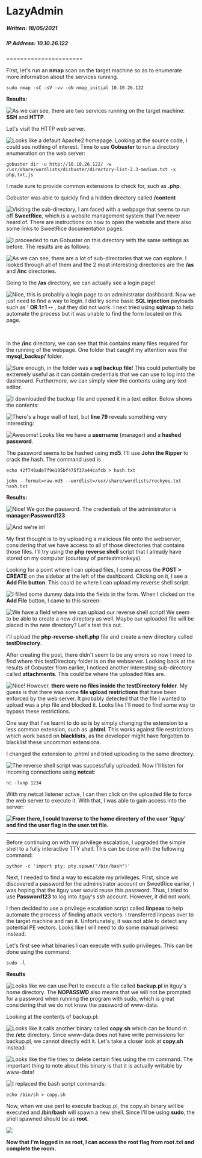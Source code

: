 # LazyAdmin

##### Written: 18/05/2021

##### IP Address: 10.10.26.122

======================

First, let's run an **nmap** scan on the target machine so as to enumerate more information about the services running.

```
sudo nmap -sC -sV -vv -oN nmap_initial 10.10.26.122
```

 **Results:**

<img style="float: left;" src="screenshots/screenshot1.png">

As we can see, there are two services running on the target machine: **SSH** and **HTTP**.

Let's visit the HTTP web server.

<img style="float: left;" src="screenshots/screenshot2.png">

Looks like a default Apache2 homepage. Looking at the source code, I could see nothing of interest. Time to use **Gobuster** to run a directory enumeration on the web server:

```
gobuster dir -u http://10.10.26.122/ -w /usr/share/wordlists/dirbuster/directory-list-2.3-medium.txt -x php,txt,js
```

I made sure to provide common extensions to check for, such as **.php**.

Gobuster was able to quickly find a hidden directory called **/content**

<img style="float: left;" src="screenshots/screenshot3.png">

Visiting the sub-directory, I am faced with a webpage that seems to run off **SweetRice**, which is a website management system that I've never heard of. There are instructions on how to open the website and there also some links to SweetRice documentation pages.

<img style="float: left;" src="screenshots/screenshot4.png">

I proceeded to run Gobuster on this directory with the same settings as before. The results are as follows:

<img style="float: left;" src="screenshots/screenshot5.png">

As we can see, there are a lot of sub-directories that we can explore. I looked through all of them and the 2 most interesting directories are the **/as** and **/inc** directories.

Going to the **/as** directory, we can actually see a login page!

<img style="float: left;" src="screenshots/screenshot6.png">

Nice, this is probably a login page to an administrator dashboard. Now we just need to find a way to login. I did try some basic **SQL injection** payloads such as **' OR 1=1 --** , but they did not work. I next tried using **sqlmap** to help automate the process but it was unable to find the form located on this page. 

<br>

In the **/inc** directory, we can see that this contains many files required for the running of the webpage. One folder that caught my attention was the **mysql_backup/** folder.

<img style="float: left;" src="screenshots/screenshot7.png">

Sure enough, in the folder was a **sql backup file**! This could potentially be extremely useful as it can contain credentials that we can use to log into the dashboard. Furthermore, we can simply view the contents using any text editor.

<img style="float: left;" src="screenshots/screenshot8.png">

I downloaded the backup file and opened it in a text editor. Below shows the contents:

<img style="float: left;" src="screenshots/screenshot9.png">

There's a huge wall of text, but **line 79** reveals something very interesting:

<img style="float: left;" src="screenshots/screenshot10.png">

Awesome! Looks like we have a **username** (manager) and a **hashed password**.

The password seems to be hashed using **md5**. I'll use **John the Ripper** to crack the hash. The command used is

```
echo 42f749ade7f9e195bf475f37a44cafcb > hash.txt

john --format=raw-md5 --wordlist=/usr/share/wordlists/rockyou.txt hash.txt
```

**Results:**

<img style="float: left;" src="screenshots/screenshot11.png">

Nice! We got the password. The credentials of the administrator is **manager:Password123**

<img style="float: left;" src="screenshots/screenshot12.png">

And we're in! 

My first thought is to try uploading a malicious file onto the webserver, considering that we have access to all of those directories that contains those files. I'll try using the **php reverse shell** script that I already have stored on my computer (courtesy of pentestmonkeys).

Looking for a point where I can upload files, I come across the **POST > CREATE** on the sidebar at the left of the dashboard. Clicking on it, I see a **Add File button**. This could be where I can upload my reverse shell script.

<img style="float: left;" src="screenshots/screenshot13.png">

I filled some dummy data into the fields in the form. When I clicked on the **Add File** button, I came to this screen:

<img style="float: left;" src="screenshots/screenshot14.png">

We have a field where we can upload our reverse shell script! We seem to be able to create a new directory as well. Maybe our uploaded file will be placed in the new directory? Let's test this out.

I'll upload the **php-reverse-shell.php** file and create a new directory called **testDirectory**.

After creating the post, there didn't seem to be any errors so now I need to find where this testDirectory folder is on the webserver. Looking back at the results of Gobuster from earlier, I noticed another interesting sub-directory called **attachments**. This could be where the uploaded files are.

<img style="float: left;" src="screenshots/screenshot15.png">

Nice! However, **there were no files inside the testDirectory folder**. My guess is that there was some **file upload restrictions** that have been enforced by the web server. It probably detected that the file I wanted to upload was a php file and blocked it. Looks like I'll need to find some way to bypass these restrictions.

One way that I've learnt to do so is by simply changing the extension to a less common extension, such as **.phtml**. This works against file restrictions which work based on **blacklists**, as the developer might have forgotten to blacklist these uncommon extensions.

I changed the extension to .phtml and tried uploading to the same directory.

<img style="float: left;" src="screenshots/screenshot16.png">

The reverse shell script was successfully uploaded. Now I'll listen for incoming connections using **netcat**:

```
nc -lvnp 1234
```

With my netcat listener active, I can then click on the uploaded file to force the web server to execute it. With that, I was able to gain access into the server:

<img style="float: left;" src="screenshots/screenshot17.png">

**From there, I could traverse to the home directory of the user 'itguy' and find the user flag in the user.txt file.**

---

Before continuing on with my privilege escalation, I upgraded the simple shell to a fully interactive TTY shell. This can be done with the following command:

```
python -c 'import pty; pty.spawn("/bin/bash")'
```

Next, I needed to find a way to escalate my privileges. First, since we discovered a password for the administrator account on SweetRice earlier, I was hoping that the itguy user would reuse this password. Thus, I tried to use **Password123** to log into itguy's ssh account. However, it did not work.

I then decided to use a privilege escalation script called **linpeas** to help automate the process of finding attack vectors. I transferred linpeas  over to the target machine and ran it. Unfortunately, it was not able to detect any potential PE vectors. Looks like I will need to do some manual privesc instead.

Let's first see what binaries I can execute with sudo privileges. This can be done using the command:

```
sudo -l
```

**Results**

<img style="float: left;" src="screenshots/screenshot18.png">

Looks like we can use Perl to execute a file called **backup.pl** in itguy's home directory. The **NOPASSWD** also means that we will not be prompted for a password when running the program with sudo, which is great considering that we do not know the password of www-data.

Looking at the contents of backup.pl:

<img style="float: left;" src="screenshots/screenshot19.png">

Looks like it calls another binary called **copy.sh** which can be found in the **/etc** directory. Since www-data does not have write permissions for backup.pl, we cannot directly edit it. Let's take a closer look at **copy.sh** instead.

<img style="float: left;" src="screenshots/screenshot20.png">

Looks like the file tries to delete certain files using the rm command. The important thing to note about this binary is that it is actually writable by www-data!

<img style="float: left;" src="screenshots/screenshot21.png">

I replaced the bash script commands:

```
echo /bin/sh > copy.sh
```

Now, when we use perl to execute backup.pl, the copy.sh binary will be executed and **/bin/bash** will spawn a new shell. Since I'll be using **sudo**, the shell spawned should be as **root**. 

 <img style="float: left;" src="screenshots/screenshot22.png">



<br>

**Now that I'm logged in as root, I can access the root flag from root.txt and complete the room.**

